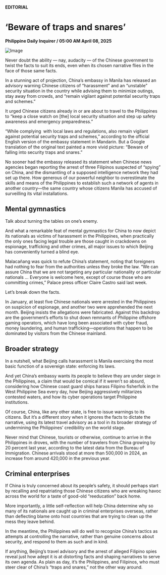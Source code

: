**EDITORIAL**

# ‘Beware of traps and snares’

****Philippine Daily Inquirer / 05:00 AM April 08, 2025****

![Image](https://raw.githubusercontent.com/github-jl14/scrapy_api/refs/heads/main/images/editorial04082025.png)

Never doubt the ability — nay, audacity — of the Chinese government to twist the facts to suit its ends, even when its chosen narrative flies in the face of those same facts.

In a stunning act of projection, China’s embassy in Manila has released an advisory warning Chinese citizens of “harassment” and an “unstable” security situation in the country while advising them to minimize outings, stay away from crowds, and “remain vigilant against potential security traps and schemes.”

It urged Chinese citizens already in or are about to travel to the Philippines to “keep a close watch on [the] local security situation and step up safety awareness and emergency preparedness.”

“While complying with local laws and regulations, also remain vigilant against potential security traps and schemes,” according to the official English version of the embassy statement in Mandarin. But a Google translation of the original text painted a more vivid picture: “Beware of falling into security traps and snares.”

No sooner had the embassy released its statement when Chinese news agencies began reporting the arrest of three Filipinos suspected of “spying” on China, and the dismantling of a supposed intelligence network they had set up there. How generous of our powerful neighbor to overestimate the skills and means of the Philippines to establish such a network of agents in another country—the same country whose citizens Manila has accused of surveilling its vital installations.

## Mental gymnastics

Talk about turning the tables on one’s enemy.

And what a remarkable feat of mental gymnastics for China to now depict its nationals as victims of harassment in the Philippines, when practically the only ones facing legal trouble are those caught in crackdowns on espionage, trafficking and other crimes, all major issues to which Beijing has conveniently turned a blind eye.

Malacañang was quick to refute China’s statement, noting that foreigners had nothing to fear from the authorities unless they broke the law. “We can assure China that we are not targeting any particular nationality or particular nationals … Everyone is welcome here, except of course those who are committing crimes,” Palace press officer Claire Castro said last week.

Let’s break down the facts.

In January, at least five Chinese nationals were arrested in the Philippines on suspicion of espionage, and another two were apprehended the next month. Beijing insists the allegations were fabricated. Against this backdrop are the government’s efforts to shut down remnants of Philippine offshore gaming operators, which have long been associated with cyber fraud, money laundering, and human trafficking—operations that happen to be dominated by visitors from the Chinese mainland.

## Broader strategy

In a nutshell, what Beijing calls harassment is Manila exercising the most basic function of a sovereign state: enforcing its laws.

And yet China’s embassy wants its people to believe they are under siege in the Philippines, a claim that would be comical if it weren’t so absurd, considering how Chinese coast guard ships harass Filipino fisherfolk in the West Philippine Sea every day, how Beijing aggressively militarizes contested waters, and how its cyber operations target Philippine institutions.

Of course, China, like any other state, is free to issue warnings to its citizens. But it’s a different story when it ignores the facts to dictate the narrative, using its latest travel advisory as a tool in its broader strategy of undermining the Philippines’ credibility on the world stage.

Never mind that Chinese, tourists or otherwise, continue to arrive in the Philippines in droves, with the number of travelers from China growing by 20 percent last year, according to the latest data from the Bureau of Immigration. Chinese arrivals stood at more than 500,000 in 2024, an increase from around 420,000 in the previous year.

## Criminal enterprises

If China is truly concerned about its people’s safety, it should perhaps start by recalling and repatriating those Chinese citizens who are wreaking havoc across the world for a taste of good-old “reeducation” back home.

More importantly, a little self-reflection will help China determine why so many of its nationals are caught up in criminal enterprises overseas, rather than deflecting blame onto host countries that are trying to clean up the mess they leave behind.

In the meantime, the Philippines will do well to recognize China’s tactics as attempts at controlling the narrative, rather than genuine concerns about security, and respond to them as such and in kind.

If anything, Beijing’s travel advisory and the arrest of alleged Filipino spies reveal just how adept it is at distorting facts and shaping narratives to serve its own agenda. As plain as day, it’s the Philippines, and Filipinos, who must steer clear of China’s “traps and snares,” not the other way around.